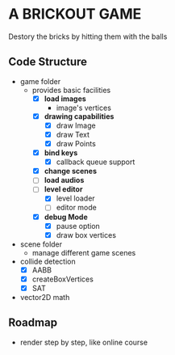 # A BRICKOUT GAME

Destory the bricks by hitting them with the balls

## Code Structure

-   game folder
    -   provides basic facilities
        -   [x] **load images**
            -   image's vertices
        -   [x] **drawing capabilities**
            -   [x] draw Image
            -   [x] draw Text
            -   [x] draw Points
        -   [x] **bind keys**
            -   [x] callback queue support
        -   [x] **change scenes**
        -   [ ] **load audios**
        -   [ ] **level editor**
            -   [x] level loader
            -   [ ] editor mode
        -   [x] **debug Mode**
            -   [x] pause option
            -   [x] draw box vertices
-   scene folder
    -   manage different game scenes
-   collide detection
    -   [x] AABB
    -   [x] createBoxVertices
    -   [x] SAT
-   vector2D math

## Roadmap
-   render step by step, like online course 
